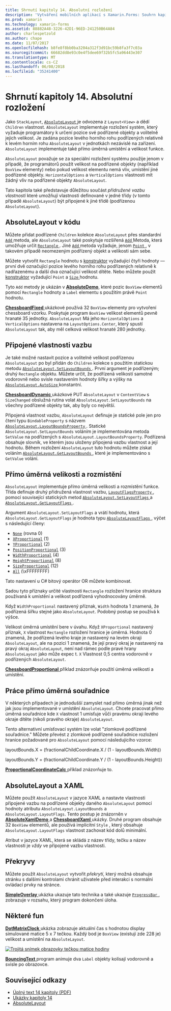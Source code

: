 ```yaml
---
title: Shrnutí kapitoly 14. Absolutní rozložení
description: 'Vytváření mobilních aplikací s Xamarin.Forms: Souhrn kapitoly 14. Absolutní rozložení'
ms.prod: xamarin
ms.technology: xamarin-forms
ms.assetid: 88882A48-3226-42D1-96ED-241250B64A84
author: charlespetzold
ms.author: chape
ms.date: 11/07/2017
ms.openlocfilehash: b8fe8f8bb0ba3204a312f3d91bc59b8fa3f7c03a
ms.sourcegitcommit: 66682dd8e93c0e4f5dee69f32b5fc5a96443e307
ms.translationtype: MT
ms.contentlocale: cs-CZ
ms.lasthandoff: 06/08/2018
ms.locfileid: "35241400"
---
```

# <a name="summary-of-chapter-14-absolute-layout"></a>Shrnutí kapitoly 14. Absolutní rozložení

Jako `StackLayout`, [ `AbsoluteLayout` ](https://developer.xamarin.com/api/type/Xamarin.Forms.AbsoluteLayout/) je odvozena z `Layout<View>` a dědí `Children` vlastnost. `AbsoluteLayout` implementuje rozložení systém, který vyžaduje programátory k určení pozice své podřízené objekty a volitelně jejich velikost. Je zadána pozice levého horního rohu podřízených relativně k levém horním rohu `AbsoluteLayout` v jednotkách nezávislé na zařízení. `AbsoluteLayout` implementuje také přímo úměrná umístění a velikost funkce.

`AbsoluteLayout` považuje se za speciální rozložení systému použije jenom v případě, že programátorů použít velikost na podřízené objekty (například `BoxView` elementy) nebo pokud velikost elementu nemá vliv, umístění jiné podřízené objekty. `HorizontalOptions` a `VerticalOptions` vlastnosti mít žádný vliv na podřízené objekty `AbsoluteLayout`.

Tato kapitola také představuje důležitou součást *přidružené vazbu vlastnosti* které umožňují vlastnosti definované v jedné třídy (v tomto případě `AbsoluteLayout`) být připojené k jiné třídě (podřízenou `AbsoluteLayout`).

## <a name="absolutelayout-in-code"></a>AbsoluteLayout v kódu

Můžete přidat podřízené `Children` kolekce `AbsoluteLayout` přes standardní [ `Add` ](https://developer.xamarin.com/api/member/System.Collections.Generic.ICollection%3CT%3E.Add/p/T/) metoda, ale `AbsoluteLayout` také poskytuje rozšířená [ `Add` ](https://developer.xamarin.com/api/member/Xamarin.Forms.AbsoluteLayout+IAbsoluteList%3CT%3E.Add/p/Xamarin.Forms.View/Xamarin.Forms.Rectangle/Xamarin.Forms.AbsoluteLayoutFlags/) Metoda, která umožňuje určit [ `Rectangle` ](https://developer.xamarin.com/api/type/Xamarin.Forms.Rectangle/). Jiné [ `Add` ](https://developer.xamarin.com/api/member/Xamarin.Forms.AbsoluteLayout+IAbsoluteList%3CT%3E.Add/p/Xamarin.Forms.View/Xamarin.Forms.Point/) metoda vyžaduje, jenom [ `Point` ](https://developer.xamarin.com/api/type/Xamarin.Forms.Point/), v takovém případě neomezeným podřízený objekt a velikosti sám sebe.

Můžete vytvořit `Rectangle` hodnotu s [konstruktor](https://developer.xamarin.com/api/constructor/Xamarin.Forms.Rectangle.Rectangle/p/System.Double/System.Double/System.Double/System.Double/) vyžadující čtyři hodnoty &mdash; první dvě označující pozice levého horního rohu podřízených relativně k nadřazenému a další dva označující velikost dítěte. Nebo můžete použít [konstruktor](https://developer.xamarin.com/api/constructor/Xamarin.Forms.Rectangle.Rectangle/p/Xamarin.Forms.Point/Xamarin.Forms.Size/) vyžadující `Point` a [ `Size` ](https://developer.xamarin.com/api/type/Xamarin.Forms.Size/) hodnotu.

Tyto `Add` metody je ukázán v [ **AbsoluteDemo**](https://github.com/xamarin/xamarin-forms-book-samples/tree/master/Chapter14/AbsoluteDemo), které pozic `BoxView` elementů pomocí `Rectangle` hodnoty a `Label` elementu s použitím právě `Point` hodnotu.

[ **ChessboardFixed** ](https://github.com/xamarin/xamarin-forms-book-samples/tree/master/Chapter14/ChessboardFixed) ukázkové používá 32 `BoxView` elementy pro vytvoření chessboard vzorku. Poskytuje program `BoxView` velikost elementů pevně hranaté 35 jednotky. `AbsoluteLayout` Má jeho `HorizontalOptions` a `VerticalOptions` nastavena na `LayoutOptions.Center`, který spustí `AbsoluteLayout` tak, aby měl celková velikost hranaté 280 jednotky.

## <a name="attached-bindable-properties"></a>Připojené vlastnosti vazbu

Je také možné nastavit pozice a volitelně velikost podřízenou `AbsoluteLayout` po byl přidán do `Children` kolekce s použitím statickou metodu [ `AbsoluteLayout.SetLayoutBounds` ](https://developer.xamarin.com/api/member/Xamarin.Forms.AbsoluteLayout.SetLayoutBounds/p/Xamarin.Forms.BindableObject/Xamarin.Forms.Rectangle/). První argument je podřízeným; druhý `Rectangle` objektu. Můžete určit, že podřízená velikostí samotné vodorovně nebo svisle nastavením hodnoty šířky a výšky na [ `AbsoluteLayout.AutoSize` ](https://developer.xamarin.com/api/property/Xamarin.Forms.AbsoluteLayout.AutoSize/) konstantní.

[ **ChessboardDynamic** ](https://github.com/xamarin/xamarin-forms-book-samples/tree/master/Chapter14/ChessboardDynamic) ukázkové PUT `AbsoluteLayout` v `ContentView` s `SizeChanged` obslužná rutina volat `AbsoluteLayout.SetLayoutBounds` na všechny podřízené objekty tak, aby byly co největší.  

Připojená vlastnost vazbu, `AbsoluteLayout` definuje je statické pole jen pro čtení typu `BindableProperty` s názvem [ `AbsoluteLayout.LayoutBoundsProperty` ](https://developer.xamarin.com/api/field/Xamarin.Forms.AbsoluteLayout.LayoutBoundsProperty/). Statické `AbsoluteLayout.SetLayoutBounds` voláním je implementována metoda `SetValue` na podřízených s `AbsoluteLayout.LayoutBoundsProperty`. Podřízená obsahuje slovník, ve kterém jsou uloženy připojená vazbu vlastnost a její hodnotu. Během rozložení `AbsoluteLayout` tuto hodnotu můžete získat voláním [ `AbsoluteLayout.GetLayoutBounds` ](https://developer.xamarin.com/api/member/Xamarin.Forms.AbsoluteLayout.GetLayoutBounds/p/Xamarin.Forms.BindableObject/), které je implementováno s `GetValue` volání.

## <a name="proportional-sizing-and-positioning"></a>Přímo úměrná velikosti a rozmístění

`AbsoluteLayout` implementuje přímo úměrná velikosti a rozmístění funkce. Třída definuje druhý přidružená vlastnost vazbu, [ `LayoutFlagsProperty` ](https://developer.xamarin.com/api/field/Xamarin.Forms.AbsoluteLayout.LayoutFlagsProperty/), pomocí související statických metod [ `AbsoluteLayout.SetLayoutFlags` ](https://developer.xamarin.com/api/member/Xamarin.Forms.AbsoluteLayout.SetLayoutFlags/p/Xamarin.Forms.BindableObject/Xamarin.Forms.AbsoluteLayoutFlags/) a [ `AbsoluteLayout.GetLayoutFlags` ](https://developer.xamarin.com/api/member/Xamarin.Forms.AbsoluteLayout.GetLayoutFlags/p/Xamarin.Forms.BindableObject/).

Argument `AbsoluteLayout.SetLayoutFlags` a vrátí hodnotu, která `AbsoluteLayout.GetLayoutFlags` je hodnota typu [ `AbsoluteLayoutFlags` ](https://developer.xamarin.com/api/type/Xamarin.Forms.AbsoluteLayoutFlags/), výčet s následující členy:

- [`None`](https://developer.xamarin.com/api/field/Xamarin.Forms.AbsoluteLayoutFlags.None/) (rovna 0)
- [`XProportional`](https://developer.xamarin.com/api/field/Xamarin.Forms.AbsoluteLayoutFlags.XProportional/) (1)
- [`YProportional`](https://developer.xamarin.com/api/field/Xamarin.Forms.AbsoluteLayoutFlags.YProportional/) (2)
- [`PositionProportional`](https://developer.xamarin.com/api/field/Xamarin.Forms.AbsoluteLayoutFlags.PositionProportional/) (3)
- [`WidthProportional`](https://developer.xamarin.com/api/field/Xamarin.Forms.AbsoluteLayoutFlags.WidthProportional/) (4)
- [`HeightProportional`](https://developer.xamarin.com/api/field/Xamarin.Forms.AbsoluteLayoutFlags.HeightProportional/) (8)
- [`SizeProportional`](https://developer.xamarin.com/api/field/Xamarin.Forms.AbsoluteLayoutFlags.SizeProportional/) (12)
- [`All`](https://developer.xamarin.com/api/field/Xamarin.Forms.AbsoluteLayoutFlags.All/) (\xFFFFFFFF)

Tato nastavení u C# bitový operátor OR můžete kombinovat.

Sadou tyto příznaky určité vlastnosti `Rectangle` rozložení hranice struktura používaná k umístění a velikost podřízená vyhodnocovány úměrně.

Když `WidthProportional` nastavený příznak, `Width` hodnota 1 znamená, že podřízená šířku stejné jako `AbsoluteLayout`. Podobný postup se používá k výšce.

Velikost úměrná umístění bere v úvahu. Když `XProportional` nastavený příznak, `X` vlastnost `Rectangle` rozložení hranice je úměrná. Hodnota 0 znamená, že podřízená levého kraje je nastavený na levém okraji `AbsoluteLayout`, ale na pozici 1 znamená, že její pravý okraj je nastavený na pravý okraj `AbsoluteLayout`, není nad rámec podle pravé hrany `AbsoluteLayout` jako může expec t. `X` Vlastnost 0,5 centra vodorovně v podřízených `AbsoluteLayout`.

[ **ChessboardProportional** ](https://github.com/xamarin/xamarin-forms-book-samples/tree/master/Chapter14/ChessboardProportional) příklad znázorňuje použití úměrná velikosti a umístění.

## <a name="working-with-proportional-coordinates"></a>Práce přímo úměrná souřadnice

V některých případech je jednodušší zamyslet nad přímo úměrná jinak než jak jsou implementované v umístění `AbsoluteLayout`. Chcete pracovat přímo úměrná souřadnice kde `X` vlastnost 1 umisťuje vůči pravému okraji levého okraje dítěte (nikoli pravého okraje) `AbsoluteLayout`.

Tento alternativní umísťovací systém lze volat "zlomkové podřízené souřadnice." Můžete převést z zlomkové podřízené souřadnice rozložení hranice požadované pro `AbsoluteLayout` pomocí následujícího vzorce:

layoutBounds.X = (fractionalChildCoordinate.X / (1 - layoutBounds.Width))

layoutBounds.Y = (fractionalChildCoordinate.Y / (1 - layoutBounds.Height))

[ **ProportionalCoordinateCalc** ](https://github.com/xamarin/xamarin-forms-book-samples/tree/master/Chapter14/PropCoordCalc) příklad znázorňuje to.

## <a name="absolutelayout-and-xaml"></a>AbsoluteLayout a XAML

Můžete použít `AbsoluteLayout` v jazyce XAML a nastavte vlastnosti připojené vazbu na podřízené objekty daného `AbsoluteLayout` pomocí hodnoty atributu `AbsoluteLayout.LayoutBounds` a `AbsoluteLayout.LayoutFlags`. Tento postup je znázorněn v [ **AbsoluteXamlDemo** ](https://github.com/xamarin/xamarin-forms-book-samples/tree/master/Chapter14/AbsoluteXamlDemo) a [ **ChessboardXaml** ](https://github.com/xamarin/xamarin-forms-book-samples/tree/master/Chapter14/ChessboardXaml) ukázky. Druhé program obsahuje 32 `BoxView` elementů, ale používá implicitní `Style` , který obsahuje `AbsoluteLayout.LayoutFlags` vlastnost zachovat kód dolů minimální.

Atribut v jazyce XAML, která se skládá z název třídy, tečku a název vlastnosti je *vždy* ve připojené vazbu vlastnosti.

## <a name="overlays"></a>Překryvy

Můžete použít `AbsoluteLayout` vytvořit *překrytí*, který možná obsahuje stránku s dalšími kontrolami chránit uživatele před interakci s normální ovládací prvky na stránce.

[ **SimpleOverlay** ](https://github.com/xamarin/xamarin-forms-book-samples/tree/master/Chapter14/SimpleOverlay) ukázka ukazuje tato technika a také ukazuje [ `ProgressBar` ](https://developer.xamarin.com/api/type/Xamarin.Forms.ProgressBar/), zobrazuje v rozsahu, který program dokončení úloha.

## <a name="some-fun"></a>Některé fun

[ **DotMatrixClock** ](https://github.com/xamarin/xamarin-forms-book-samples/tree/master/Chapter14/DotMatrixClock) ukázka zobrazuje aktuální čas s hodnotou display simulované matice 5 x 7 tečkou. Každý bod je `BoxView` (existují zde 228 je) velikost a umístění na `AbsoluteLayout`.

[![Trojitá snímek obrazovky tečkou matice hodiny](images/ch14fg08-small.png "tečkou matice hodiny")](images/ch14fg08-large.png#lightbox "tečkou matice hodiny")

[ **BouncingText** ](https://github.com/xamarin/xamarin-forms-book-samples/tree/master/Chapter14/BouncingText) program animuje dva `Label` objekty kolísají vodorovně a svisle po obrazovce.



## <a name="related-links"></a>Související odkazy

- [Úplný text 14 kapitoly (PDF)](https://download.xamarin.com/developer/xamarin-forms-book/XamarinFormsBook-Ch14-Apr2016.pdf)
- [Ukázky kapitoly 14](https://github.com/xamarin/xamarin-forms-book-samples/tree/master/Chapter14)
- [AbsoluteLayout](~/xamarin-forms/user-interface/layouts/absolute-layout.md)

